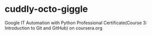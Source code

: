 # cuddly-octo-giggle
Google IT Automation with Python Professional Certificate(Course 3: Introduction to Git and GitHub) on coursera.org
